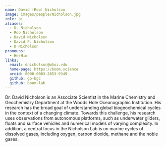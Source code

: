 ```yaml
---
name: David (Roo) Nicholson
image: images/people/Nicholson.jpg
role: pi
aliases:
  - D. Nicholson
  - Roo Nicholson
  - David Nicholson
  - David P. Nicholson
  - D Nicholson
pronouns:
  - He/Him
links:
  email: dnicholson@whoi.edu
  home-page: https://boom.science
  orcid: 0000-0003-2653-9349
  github: go-bgc
  github: boom-lab
---
```


Dr. David Nicholson is an Associate Scientist in the Marine Chemistry and Geochemistry Department at the Woods Hole Oceanographic Institution. His research has the broad goal of understanding global biogeochemical cycles in the context of a changing climate. Towards this challenge, his research uses observations from autonomous platforms, such as underwater gliders, floats and surface vehicles and numerical models of varying complexity. In addition, a central focus in the Nicholson Lab is on marine cycles of dissolved gases, including oxygen, carbon dioxide, methane and the noble gases. 
